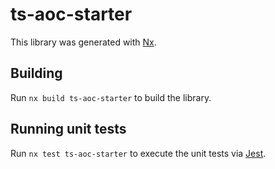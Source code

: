 # ts-aoc-starter

This library was generated with [Nx](https://nx.dev).

## Building

Run `nx build ts-aoc-starter` to build the library.

## Running unit tests

Run `nx test ts-aoc-starter` to execute the unit tests via [Jest](https://jestjs.io).
